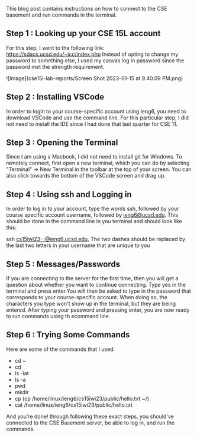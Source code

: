 This blog post contains instructions on how to connect to the CSE basement and run commands in the terminal.

__Step 1__ : Looking up your CSE 15L account 
---
For this step, I went to the following link: https://sdacs.ucsd.edu/~icc/index.php
Instead of opting to change my password to something else, I used my canvas log in password since the password met the strength requirement. 

![Image](cse15l-lab-reports/Screen Shot 2023-01-15 at 9.40.09 PM.png)

__Step 2__ : Installing VSCode
---
In order to login to your course-specific account using ieng6, you need to download VSCode and use the command line. For this particular step, I did 
not need to install the IDE since I had done that last quarter for CSE 11.

__Step 3__ : Opening the Terminal
---
Since I am using a Macbook, I did not need to install git for Windows. To remotely connect, first open a new terminal, which you can do by selecting "Terminal" -> New Terminal in the toolbar at the top of your screen. You can also click towards the bottom of the VSCode screen and drag up.

__Step 4__ : Using ssh and Logging in
---
In order to log in to your account, type the words ssh, followed by your course specific account username, followed by ieng6@ucsd.edu. This should be done in the command line in you terminal and should look like this:

ssh cs15lwi23--@ieng6.ucsd.edu, The two dashes should be replaced by the last two letters in your username that are unique to you

__Step 5__ : Messages/Passwords
---
If you are connecting to the server for the first time, then you will get a question about whether you want to continue connecting. Type yes in the terminal and press enter.You will then be asked to type in the password that corresponds to your course-specific account. When doing so, the characters you type won't show up in the terminal, but they are being entered. After typing your password and pressing enter, you are now ready to run commands using th ecommand line.

__Step 6__ : Trying Some Commands
---
Here are some of the commands that I used:
* cd ~
* cd
* ls -lat
* ls -a
* pwd
* mkdir
* cp (cp /home/linux/ieng6/cs15lwi23/public/hello.txt ~/)
* cat /home/linux/ieng6/cs15lwi23/public/hello.txt

And you're done! through following these exact steps, you should've connected to the CSE Basement server, be able to log in, and run the commands.
